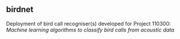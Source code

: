 ## birdnet
Deployment of bird call recogniser(s) developed for Project 110300: *Machine learning algorithms to classify bird calls from acoustic data*

